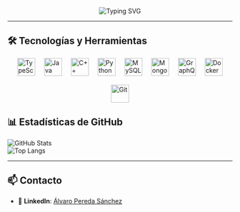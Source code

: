 <p align="center">
<img src="https://readme-typing-svg.demolab.com?font=Fira+Code&duration=2000&pause=1000&color=F7F7F7&center=true&vCenter=true&width=500&lines=Bienvenido%20a%20mi%20GitHub!;Proyectos%2C%20ideas%20y%20c%C3%B3digo%20de%20Alvaro%20Pereda" alt="Typing SVG" />
</p>

---

## 🛠️ Tecnologías y Herramientas

<div style="display: flex; flex-wrap: wrap; gap: 20px; align-items:center; justify-content:center;">

  <img src="https://cdn.jsdelivr.net/gh/devicons/devicon/icons/typescript/typescript-original.svg" width="40" alt="TypeScript"/>
  <img src="https://cdn.jsdelivr.net/gh/devicons/devicon/icons/java/java-original.svg" width="40" alt="Java"/>
  <img src="https://cdn.jsdelivr.net/gh/devicons/devicon/icons/cplusplus/cplusplus-original.svg" width="40" alt="C++"/>
  <img src="https://cdn.jsdelivr.net/gh/devicons/devicon/icons/python/python-original.svg" width="40" alt="Python"/>
  
  <img src="https://cdn.jsdelivr.net/gh/devicons/devicon/icons/mysql/mysql-original.svg" width="40" alt="MySQL"/>
  <img src="https://cdn.jsdelivr.net/gh/devicons/devicon/icons/mongodb/mongodb-original.svg" width="40" alt="MongoDB"/>
  
  <img src="https://cdn.jsdelivr.net/gh/devicons/devicon/icons/graphql/graphql-plain.svg" width="40" alt="GraphQL"/>
  <img src="https://cdn.jsdelivr.net/gh/devicons/devicon/icons/docker/docker-original.svg" width="40" alt="Docker"/>
  <img src="https://cdn.jsdelivr.net/gh/devicons/devicon/icons/git/git-original.svg" width="40" alt="Git"/>

</div>

## 📊 Estadísticas de GitHub

![GitHub Stats](https://github-readme-stats.vercel.app/api?username=AlvaroPereda&show_icons=true&theme=dark)  
![Top Langs](https://github-readme-stats.vercel.app/api/top-langs/?username=AlvaroPereda&layout=compact&theme=dark)

---

## 📫 Contacto

- 💼 **LinkedIn**: [Álvaro Pereda Sánchez](https://www.linkedin.com/in/álvaro-pereda-sánchez-b74567307/)
